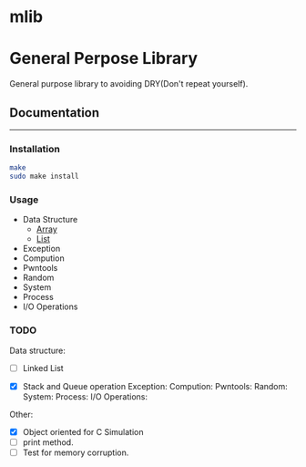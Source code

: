 # mlib
General Perpose Library
=======
General purpose library to avoiding DRY(Don't repeat yourself).
## Documentation
-----------------------
### Installation
```sh
make
sudo make install
```
### Usage
- Data Structure
    * [Array](https://github.com/Krr0ptioN/mdata/blob/master/docs/DataStructure/Array.md)
    * [List](https://github.com/Krr0ptioN/mdata/blob/master/docs/DatatStructure/List.md)
- Exception
- Compution
- Pwntools
- Random
- System
- Process
- I/O Operations

### TODO
Data structure:
- [ ] Linked List
- [X] Stack and Queue operation
Exception:
Compution: 
Pwntools:
Random:
System:
Process:
I/O Operations:


Other:
- [X] Object oriented for C Simulation 
- [ ] print method.
- [ ] Test for memory corruption.
